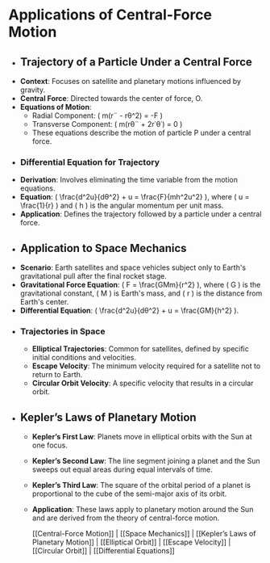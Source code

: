 # Applications of Central-Force Motion
- ## Trajectory of a Particle Under a Central Force
- **Context**: Focuses on satellite and planetary motions influenced by gravity.
- **Central Force**: Directed towards the center of force, O.
- **Equations of Motion**:
	- Radial Component: \( m(r¨ - rθ^2) = -F \)
	- Transverse Component: \( m(rθ¨ + 2r˙θ˙) = 0 \)
	- These equations describe the motion of particle P under a central force.
- ### Differential Equation for Trajectory
- **Derivation**: Involves eliminating the time variable from the motion equations.
- **Equation**: \( \frac{d^2u}{dθ^2} + u = \frac{F}{mh^2u^2} \), where \( u = \frac{1}{r} \) and \( h \) is the angular momentum per unit mass.
- **Application**: Defines the trajectory followed by a particle under a central force.
- ## Application to Space Mechanics
- **Scenario**: Earth satellites and space vehicles subject only to Earth's gravitational pull after the final rocket stage.
- **Gravitational Force Equation**: \( F = \frac{GMm}{r^2} \), where \( G \) is the gravitational constant, \( M \) is Earth's mass, and \( r \) is the distance from Earth's center.
- **Differential Equation**: \( \frac{d^2u}{dθ^2} + u = \frac{GM}{h^2} \).
- ### Trajectories in Space
	- **Elliptical Trajectories**: Common for satellites, defined by specific initial conditions and velocities.
	- **Escape Velocity**: The minimum velocity required for a satellite not to return to Earth.
	- **Circular Orbit Velocity**: A specific velocity that results in a circular orbit.
- ## Kepler’s Laws of Planetary Motion
	- **Kepler’s First Law**: Planets move in elliptical orbits with the Sun at one focus.
	- **Kepler’s Second Law**: The line segment joining a planet and the Sun sweeps out equal areas during equal intervals of time.
	- **Kepler’s Third Law**: The square of the orbital period of a planet is proportional to the cube of the semi-major axis of its orbit.
	- **Application**: These laws apply to planetary motion around the Sun and are derived from the theory of central-force motion.
	  
	  [[Central-Force Motion]] | [[Space Mechanics]] | [[Kepler’s Laws of Planetary Motion]] | [[Elliptical Orbit]] | [[Escape Velocity]] | [[Circular Orbit]] | [[Differential Equations]]